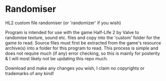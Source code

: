 # Randomiser
HL2 custom file randomiser (or 'randomizer' if you wish)

Program is intended for use with the game Half-Life 2 by Valve to randomise texture, sound etc. files and copy into the 'custom' folder for the game to read. Source files must first be extracted from the game's resource archive(s) into a folder for this program to read.
This process is simple and does not require much (if any) error checking, so this is mainly for posterity & I will most likely not be updating this repo much.

Download and make any changes you wish, I claim no copyrights or trademarks of any kind!
